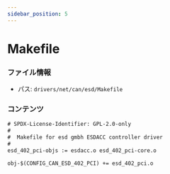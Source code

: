 ```yaml
---
sidebar_position: 5
---
```

# Makefile

### ファイル情報

- パス: `drivers/net/can/esd/Makefile`

### コンテンツ

```txt
# SPDX-License-Identifier: GPL-2.0-only
#
#  Makefile for esd gmbh ESDACC controller driver
#
esd_402_pci-objs := esdacc.o esd_402_pci-core.o

obj-$(CONFIG_CAN_ESD_402_PCI) += esd_402_pci.o

```
